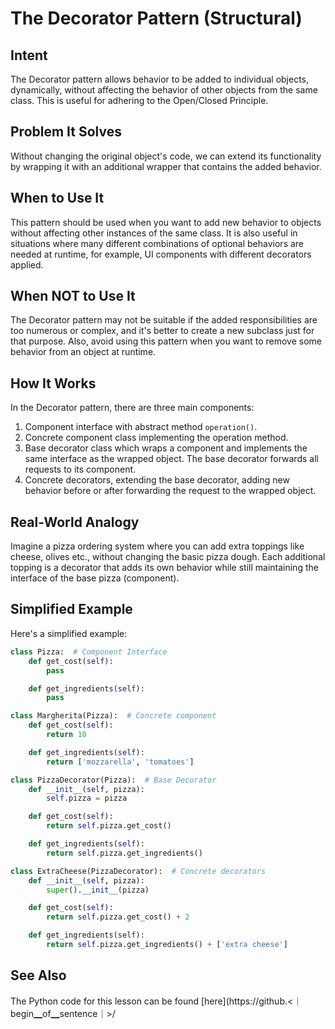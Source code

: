 # The Decorator Pattern (Structural)

## Intent
The Decorator pattern allows behavior to be added to individual objects, dynamically, without affecting the behavior of other objects from the same class. This is useful for adhering to the Open/Closed Principle.

## Problem It Solves
Without changing the original object's code, we can extend its functionality by wrapping it with an additional wrapper that contains the added behavior.

## When to Use It
This pattern should be used when you want to add new behavior to objects without affecting other instances of the same class. It is also useful in situations where many different combinations of optional behaviors are needed at runtime, for example, UI components with different decorators applied.

## When NOT to Use It
The Decorator pattern may not be suitable if the added responsibilities are too numerous or complex, and it's better to create a new subclass just for that purpose. Also, avoid using this pattern when you want to remove some behavior from an object at runtime.

## How It Works
In the Decorator pattern, there are three main components: 
1. Component interface with abstract method `operation()`.
2. Concrete component class implementing the operation method.
3. Base decorator class which wraps a component and implements the same interface as the wrapped object. The base decorator forwards all requests to its component.
4. Concrete decorators, extending the base decorator, adding new behavior before or after forwarding the request to the wrapped object.

## Real-World Analogy
Imagine a pizza ordering system where you can add extra toppings like cheese, olives etc., without changing the basic pizza dough. Each additional topping is a decorator that adds its own behavior while still maintaining the interface of the base pizza (component).

## Simplified Example
Here's a simplified example:
```python
class Pizza:  # Component Interface
    def get_cost(self):
        pass

    def get_ingredients(self):
        pass

class Margherita(Pizza):  # Concrete component
    def get_cost(self):
        return 10

    def get_ingredients(self):
        return ['mozzarella', 'tomatoes']

class PizzaDecorator(Pizza):  # Base Decorator
    def __init__(self, pizza):
        self.pizza = pizza

    def get_cost(self):
        return self.pizza.get_cost()

    def get_ingredients(self):
        return self.pizza.get_ingredients()

class ExtraCheese(PizzaDecorator):  # Concrete decorators
    def __init__(self, pizza):
        super().__init__(pizza)

    def get_cost(self):
        return self.pizza.get_cost() + 2

    def get_ingredients(self):
        return self.pizza.get_ingredients() + ['extra cheese']
```
## See Also
The Python code for this lesson can be found [here](https://github.<｜begin▁of▁sentence｜>/